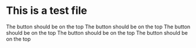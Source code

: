 # This is a test file

The button should be on the top
The button should be on the top
The button should be on the top
The button should be on the top
The button should be on the top
